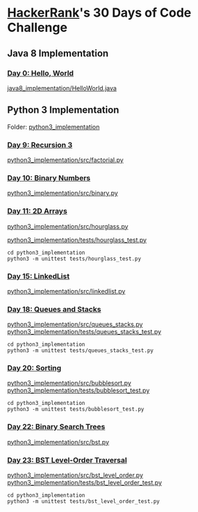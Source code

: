 # [HackerRank](https://www.hackerrank.com/)'s 30 Days of Code Challenge

## Java 8 Implementation
### [Day 0: Hello, World](https://www.hackerrank.com/challenges/30-hello-world/problem)
[java8_implementation/HelloWorld.java](./java8_implementation/HelloWorld.java)

## Python 3 Implementation
Folder: [python3_implementation](python3_implementation)
### [Day 9: Recursion 3](https://www.hackerrank.com/challenges/30-recursion/problem)
[python3_implementation/src/factorial.py](python3_implementation/src/factorial.py)

### [Day 10: Binary Numbers](https://www.hackerrank.com/challenges/30-binary-numbers/problem)
[python3_implementation/src/binary.py](python3_implementation/src/binary.py)

### [Day 11: 2D Arrays](https://www.hackerrank.com/challenges/30-2d-arrays/problem)
[python3_implementation/src/hourglass.py](./python3_implementation/src/hourglass.py)

[python3_implementation/tests/hourglass_test.py](python3_implementation/tests/hourglass_test.py)
```
cd python3_implementation
python3 -m unittest tests/hourglass_test.py
```

### [Day 15: LinkedList](https://www.hackerrank.com/challenges/30-linked-list/problem)
[python3_implementation/src/linkedlist.py](./python3_implementation/src/linkedlist.py)

### [Day 18: Queues and Stacks](https://www.hackerrank.com/challenges/30-queues-stacks/problem)
[python3_implementation/src/queues_stacks.py](./python3_implementation/src/queues_stacks.py)
[python3_implementation/tests/queues_stacks_test.py](python3_implementation/tests/queues_stacks_test.py)
```
cd python3_implementation
python3 -m unittest tests/queues_stacks_test.py
```

### [Day 20: Sorting](https://www.hackerrank.com/challenges/30-sorting/tutorial)
[python3_implementation/src/bubblesort.py](./python3_implementation/src/bubblesort.py)
[python3_implementation/tests/bubblesort_test.py](python3_implementation/tests/bubblesort_test.py)
```
cd python3_implementation
python3 -m unittest tests/bubblesort_test.py
```

### [Day 22: Binary Search Trees](https://www.hackerrank.com/challenges/30-binary-search-trees/problem)
[python3_implementation/src/bst.py](python3_implementation/src/bst.py)

### [Day 23: BST Level-Order Traversal](https://www.hackerrank.com/challenges/30-binary-trees/problem)
[python3_implementation/src/bst_level_order.py](./python3_implementation/src/bst_level_order.py)
[python3_implementation/tests/bst_level_order_test.py](python3_implementation/tests/bst_level_order_test.py)
```
cd python3_implementation
python3 -m unittest tests/bst_level_order_test.py
```